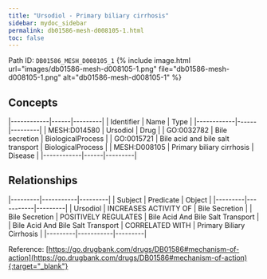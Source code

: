 ```yaml
---
title: "Ursodiol - Primary biliary cirrhosis"
sidebar: mydoc_sidebar
permalink: db01586-mesh-d008105-1.html
toc: false 
---
```



Path ID: `DB01586_MESH_D008105_1`
{% include image.html url="images/db01586-mesh-d008105-1.png" file="db01586-mesh-d008105-1.png" alt="db01586-mesh-d008105-1" %}

## Concepts

|------------|------|---------|
| Identifier | Name | Type    |
|------------|------|---------|
| MESH:D014580 | Ursodiol | Drug |
| GO:0032782 | Bile secretion | BiologicalProcess |
| GO:0015721 | Bile acid and bile salt transport | BiologicalProcess |
| MESH:D008105 | Primary biliary cirrhosis | Disease |
|------------|------|---------|

## Relationships

|---------|-----------|---------|
| Subject | Predicate | Object  |
|---------|-----------|---------|
| Ursodiol | INCREASES ACTIVITY OF | Bile Secretion |
| Bile Secretion | POSITIVELY REGULATES | Bile Acid And Bile Salt Transport |
| Bile Acid And Bile Salt Transport | CORRELATED WITH | Primary Biliary Cirrhosis |
|---------|-----------|---------|

Reference: [https://go.drugbank.com/drugs/DB01586#mechanism-of-action](https://go.drugbank.com/drugs/DB01586#mechanism-of-action){:target="_blank"}